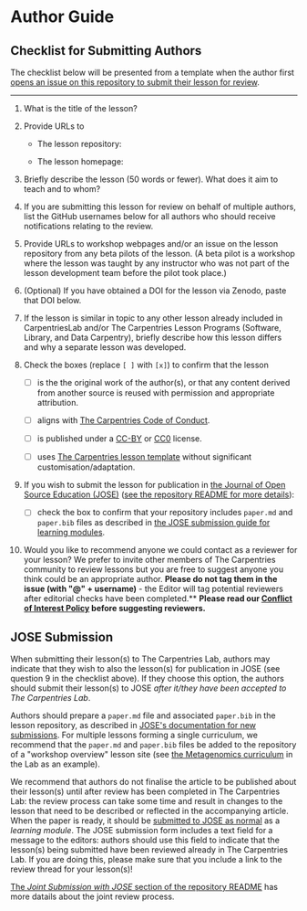# Author Guide

## Checklist for Submitting Authors
The checklist below will be presented from a template
when the author first
[opens an issue on this repository to submit their lesson for review][new-submission].

---

1. What is the title of the lesson?


2. Provide URLs to
    - The lesson repository:

    - The lesson homepage:


3. Briefly describe the lesson (50 words or fewer).
   What does it aim to teach and to whom?


4. If you are submitting this lesson for review on behalf
   of multiple authors, list the GitHub usernames below for
   all authors who should receive notifications relating to the review.


5. Provide URLs to workshop webpages and/or an issue
   on the lesson repository from any beta pilots of the lesson.
   (A beta pilot is a workshop where the lesson was taught
   by any instructor who was not part of the lesson development team
   before the pilot took place.)


6. (Optional) If you have obtained a DOI for the lesson via Zenodo,
   paste that DOI below.


7. If the lesson is similar in topic to any other lesson
    already included in CarpentriesLab and/or
    The Carpentries Lesson Programs (Software, Library, and Data Carpentry),
    briefly describe how this lesson differs and
    why a separate lesson was developed.


8. Check the boxes (replace `[ ]` with `[x]`) to confirm that the lesson

    - [ ] is the the original work of the author(s),
      or that any content derived from another source is reused with permission and appropriate attribution.
    - [ ] aligns with [The Carpentries Code of Conduct][1].
    - [ ] is published under a [CC-BY][2] or [CC0][3] license.
    - [ ] uses [The Carpentries lesson template][4] without significant customisation/adaptation.


9. If you wish to submit the lesson for publication in
   [the Journal of Open Source Education (JOSE)][5]
   ([see the repository README for more details][6]):

    - [ ] check the box to confirm that your repository includes
         `paper.md` and `paper.bib` files as described in
         [the JOSE submission guide for learning  modules][7].


 10. Would you like to recommend anyone we could contact as a reviewer for your lesson?
     We prefer to invite other members of The Carpentries community to review lessons but
     you are free to suggest anyone you think could be an appropriate author.
     **Please do not tag them in the issue (with "@" + username)** -
     the Editor will tag potential reviewers after editorial checks have been completed.**
     **Please read our [Conflict of Interest Policy][8] before suggesting reviewers.**

[1]: https://docs.carpentries.org/topic_folders/policies/code-of-conduct.html
[2]: https://creativecommons.org/licenses/by/4.0/
[3]: https://creativecommons.org/publicdomain/zero/1.0/
[4]: https://github.com/carpentries/styles/
[5]: https://jose.theoj.org/
[6]: https://github.com/carpentries-lab/reviews#joint-review-with-jose
[7]: https://openjournals.readthedocs.io/en/jose/submitting.html#how-to-prepare-a-learning-module-submission
[8]: https://github.com/carpentries-lab/reviews/blob/main/docs/coi_policy.md

## JOSE Submission

When submitting their lesson(s) to The Carpentries Lab, 
authors may indicate that they wish to also the lesson(s) for publication in JOSE
(see question 9 in the checklist above).
If they choose this option, the authors should submit their lesson(s) to JOSE
_after it/they have been accepted to The Carpentries Lab_.

Authors should prepare a `paper.md` file and associated `paper.bib` in the lesson repository,
as described in [JOSE's documentation for new submissions][jose-submission-guide].
For multiple lessons forming a single curriculum,
we recommend that the `paper.md` and `paper.bib` files be added to the repository of a
"workshop overview" lesson site 
(see [the Metagenomics curriculum][metagenomics-overview] in the Lab as an example).

We recommend that authors do not finalise the article to be published about their lesson(s) 
until after review has been completed in The Carpentries Lab:
the review process can take some time and result in changes to the lesson that need to be described or reflected in the accompanying article.
When the paper is ready, it should be [submitted to JOSE as normal][jose-submission]
as a _learning module_.
The JOSE submission form includes a text field for a message to the editors:
authors should use this field to indicate that the lesson(s) being submitted have been
reviewed already in The Carpentries Lab.
If you are doing this, please make sure that you include a link to the review thread for your lesson(s)!

[The _Joint Submission with JOSE_ section of the repository README][6]
has more datails about the joint review process.


[jose-submission]: https://jose.theoj.org/papers/new
[jose-submission-guide]: https://openjournals.readthedocs.io/en/jose/submitting.html
[metagenomics-overview]: https://carpentries-lab.github.io/metagenomics-workshop/
[new-submission]: https://github.com/carpentrieslab/reviews/issues/new?assignees=&labels=&template=submission.md
